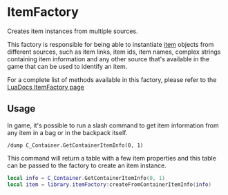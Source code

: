 # ItemFactory

Creates item instances from multiple sources.

This factory is responsible for being able to instantiate
[item](../models/item) objects from different sources, such as item links, 
item ids, item names, complex strings containing item information and any 
other source that's available in the game that can be used to identify an item.

For a complete list of methods available in this factory, please refer to the
[LuaDocs ItemFactory page](pathname:///lua-docs/classes/Factories.ItemFactory.html)

## Usage

In game, it's possible to run a slash command to get item information from any
item in a bag or in the backpack itself.

```
/dump C_Container.GetContainerItemInfo(0, 1)
```

This command will return a table with a few item properties and this table can
be passed to the factory to create an item instance.

```lua
local info = C_Container.GetContainerItemInfo(0, 1)
local item = library.itemFactory:createFromContainerItemInfo(info)
```